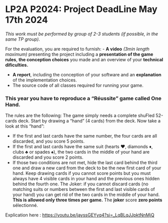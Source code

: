 # LP2A P2024: Project DeadLine __May 17th 2024__
*This work must be performed by group of 2-3 students (if possible, in the same TP group)*.

For the evaluation, you are required to furnish: - **A video** *(3min length maximum)* presenting the project including a __presentation of the game rules__, __the conception choices__ you made and an overview of your __technical dificulties.__ 
- **A report**, including the conception of your software and an __**explanation**__ of the implementation choices. 
- The source code of all classes required for running your game.

### This year you have to reproduce a “Réussite” game called One Hand.
The rules are the following:
The game simply needs a complete shuFled 52-cards deck. Start by drawing a “hand” (4 cards) from the deck. Now take a look at this “hand”:
- If the first and last cards have the same number, the four cards are all discarded, and you score 5 points.
- If the first and last cards have the same suit (hearts ♥, diamonds ♦, clubs ♣ or spades ♠), the two cards in the middle of your hand are discarded and you score 2 points.
- If those two conditions are not met, hide the last card behind the third one and draw a new card from the deck to be the new first card of your hand.
Keep drawing cards if you cannot score points but you must always have 4 visible cards in your hand and the previous ones hidden behind the fourth one.
The Joker: if you cannot discard cards (no matching suits or numbers between the first and last visible cards of your hand) you can get rid of the two cards in the middle of your hand. **This is allowed only three times per game.** The __joker__ score __zero points__ sélectionné.

Explication here : https://youtu.be/jayssGEYyq4?si=_LqBLqJJpktNnMjQ
